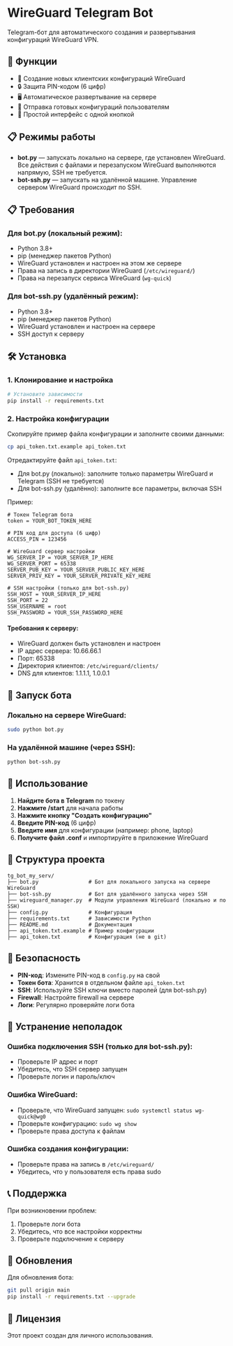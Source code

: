 # WireGuard Telegram Bot

Telegram-бот для автоматического создания и развертывания конфигураций WireGuard VPN.

## 🚀 Функции

- 🔐 Создание новых клиентских конфигураций WireGuard
- 🔒 Защита PIN-кодом (6 цифр)
- 🖥️ Автоматическое развертывание на сервере
- 📱 Отправка готовых конфигураций пользователям
- 🎯 Простой интерфейс с одной кнопкой

## 📋 Режимы работы

- **bot.py** — запускать локально на сервере, где установлен WireGuard. Все действия с файлами и перезапуском WireGuard выполняются напрямую, SSH не требуется.
- **bot-ssh.py** — запускать на удалённой машине. Управление сервером WireGuard происходит по SSH.

## 📋 Требования

### Для bot.py (локальный режим):
- Python 3.8+
- pip (менеджер пакетов Python)
- WireGuard установлен и настроен на этом же сервере
- Права на запись в директории WireGuard (`/etc/wireguard/`)
- Права на перезапуск сервиса WireGuard (`wg-quick`)

### Для bot-ssh.py (удалённый режим):
- Python 3.8+
- pip (менеджер пакетов Python)
- WireGuard установлен и настроен на сервере
- SSH доступ к серверу

## 🛠️ Установка

### 1. Клонирование и настройка

```bash
# Установите зависимости
pip install -r requirements.txt
```

### 2. Настройка конфигурации

Скопируйте пример файла конфигурации и заполните своими данными:

```bash
cp api_token.txt.example api_token.txt
```

Отредактируйте файл `api_token.txt`:

- Для bot.py (локально): заполните только параметры WireGuard и Telegram (SSH не требуется)
- Для bot-ssh.py (удалённо): заполните все параметры, включая SSH

Пример:
```
# Токен Telegram бота
token = YOUR_BOT_TOKEN_HERE

# PIN код для доступа (6 цифр)
ACCESS_PIN = 123456

# WireGuard сервер настройки
WG_SERVER_IP = YOUR_SERVER_IP_HERE
WG_SERVER_PORT = 65338
SERVER_PUB_KEY = YOUR_SERVER_PUBLIC_KEY_HERE
SERVER_PRIV_KEY = YOUR_SERVER_PRIVATE_KEY_HERE

# SSH настройки (только для bot-ssh.py)
SSH_HOST = YOUR_SERVER_IP_HERE
SSH_PORT = 22
SSH_USERNAME = root
SSH_PASSWORD = YOUR_SSH_PASSWORD_HERE
```

#### Требования к серверу:

- WireGuard должен быть установлен и настроен
- IP адрес сервера: 10.66.66.1
- Порт: 65338
- Директория клиентов: `/etc/wireguard/clients/`
- DNS для клиентов: 1.1.1.1, 1.0.0.1

## 🚀 Запуск бота

### Локально на сервере WireGuard:
```bash
sudo python bot.py
```

### На удалённой машине (через SSH):
```bash
python bot-ssh.py
```

## 📱 Использование

1. **Найдите бота в Telegram** по токену
2. **Нажмите /start** для начала работы
3. **Нажмите кнопку "Создать конфигурацию"**
4. **Введите PIN-код** (6 цифр)
5. **Введите имя** для конфигурации (например: phone, laptop)
6. **Получите файл .conf** и импортируйте в приложение WireGuard

## 🔧 Структура проекта

```
tg_bot_my_serv/
├── bot.py                # Бот для локального запуска на сервере WireGuard
├── bot-ssh.py            # Бот для удалённого запуска через SSH
├── wireguard_manager.py  # Модули управления WireGuard (локально и по SSH)
├── config.py             # Конфигурация
├── requirements.txt      # Зависимости Python
├── README.md             # Документация
├── api_token.txt.example # Пример конфигурации
├── api_token.txt         # Конфигурация (не в git)
```

## 🔐 Безопасность

- **PIN-код**: Измените PIN-код в `config.py` на свой
- **Токен бота**: Хранится в отдельном файле `api_token.txt`
- **SSH**: Используйте SSH ключи вместо паролей (для bot-ssh.py)
- **Firewall**: Настройте firewall на сервере
- **Логи**: Регулярно проверяйте логи бота

## 🐛 Устранение неполадок

### Ошибка подключения SSH (только для bot-ssh.py):
- Проверьте IP адрес и порт
- Убедитесь, что SSH сервер запущен
- Проверьте логин и пароль/ключ

### Ошибка WireGuard:
- Проверьте, что WireGuard запущен: `sudo systemctl status wg-quick@wg0`
- Проверьте конфигурацию: `sudo wg show`
- Проверьте права доступа к файлам

### Ошибка создания конфигурации:
- Проверьте права на запись в `/etc/wireguard/`
- Убедитесь, что у пользователя есть права sudo

## 📞 Поддержка

При возникновении проблем:
1. Проверьте логи бота
2. Убедитесь, что все настройки корректны
3. Проверьте подключение к серверу

## 🔄 Обновления

Для обновления бота:
```bash
git pull origin main
pip install -r requirements.txt --upgrade
```

## 📄 Лицензия

Этот проект создан для личного использования. 